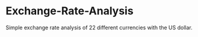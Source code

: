 # Exchange-Rate-Analysis
Simple exchange rate analysis of 22 different currencies with the US dollar.

